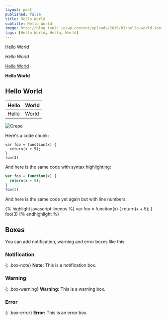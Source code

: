 ```yaml
---
layout: post
published: false
title: Hello World
subtitle: Hello World
image: http://blog.ionic.io/wp-content/uploads/2016/03/hello-world-ionic2.png
tags: [Hello World, Hello, World]
---
```


Hello World

_Hello World_

[Hello World](https://xuuuuuuchen.github.io/)

**Hello World**

## Hello World

| Hello | World |
| :------ |:--- | 
| Hello | World | 


![Crepe](http://blog.ionic.io/wp-content/uploads/2016/03/hello-world-ionic2.png)



Here's a code chunk:
~~~
var foo = function(x) {
  return(x + 5);
}
foo(3)
~~~

And here is the same code with syntax highlighting:

```javascript
var foo = function(x) {
  return(x + 5);
}
foo(3)
```

And here is the same code yet again but with line numbers:

{% highlight javascript linenos %}
var foo = function(x) {
  return(x + 5);
}
foo(3)
{% endhighlight %}


## Boxes
You can add notification, warning and error boxes like this:

### Notification

{: .box-note}
**Note:** This is a notification box.

### Warning

{: .box-warning}
**Warning:** This is a warning box.

### Error

{: .box-error}
**Error:** This is an error box.
